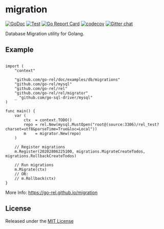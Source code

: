 # migration

[![GoDoc](https://godoc.org/github.com/go-rel/migration?status.svg)](https://pkg.go.dev/github.com/go-rel/migration)
[![Test](https://github.com/go-rel/migration/actions/workflows/test.yml/badge.svg)](https://github.com/go-rel/migration/actions/workflows/test.yml)
[![Go Report Card](https://goreportcard.com/badge/github.com/go-rel/migration)](https://goreportcard.com/report/github.com/go-rel/migration)
[![codecov](https://codecov.io/gh/go-rel/migration/branch/main/graph/badge.svg?token=1yyLz5sbBR)](https://codecov.io/gh/go-rel/migration)
[![Gitter chat](https://badges.gitter.im/go-rel/rel.png)](https://gitter.im/go-rel/rel)

Database Migration utility for Golang.

## Example 

```gopackage main

import (
    "context"

    "github.com/go-rel/doc/examples/db/migrations"
    "github.com/go-rel/mysql"
    "github.com/go-rel/rel"
    "github.com/go-rel/rel/migrator"
    _ "github.com/go-sql-driver/mysql"
)

func main() {
    var (
        ctx  = context.TODO()
        repo = rel.New(mysql.MustOpen("root@(source:3306)/rel_test?charset=utf8&parseTime=True&loc=Local"))
        m    = migrator.New(repo)
    )

    // Register migrations
    m.Register(20202806225100, migrations.MigrateCreateTodos, migrations.RollbackCreateTodos)

    // Run migrations
    m.Migrate(ctx)
    // OR:
    // m.Rollback(ctx)
}
```

More Info: https://go-rel.github.io/migration

## License

Released under the [MIT License](https://github.com/go-rel/migration/blob/master/LICENSE)
